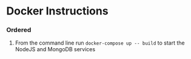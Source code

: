 # Docker Instructions

### Ordered

1. From the command line run `docker-compose up -- build` to start the NodeJS and MongoDB services